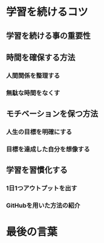 # 学習を続けるコツ

## 学習を続ける事の重要性

## 時間を確保する方法

### 人間関係を整理する

### 無駄な時間をなくす

## モチベーションを保つ方法

### 人生の目標を明確にする

### 目標を達成した自分を想像する

## 学習を習慣化する

### 1日1つアウトプットを出す

### GitHubを用いた方法の紹介

# 最後の言葉
